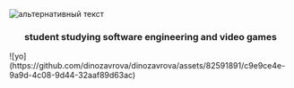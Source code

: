 <img src="yo.png" alt="альтернативный текст">
<h3 align="center">student studying software engineering and video games</h3>
![yo](https://github.com/dinozavrova/dinozavrova/assets/82591891/c9e9ce4e-9a9d-4c08-9d44-32aaf89d63ac)
